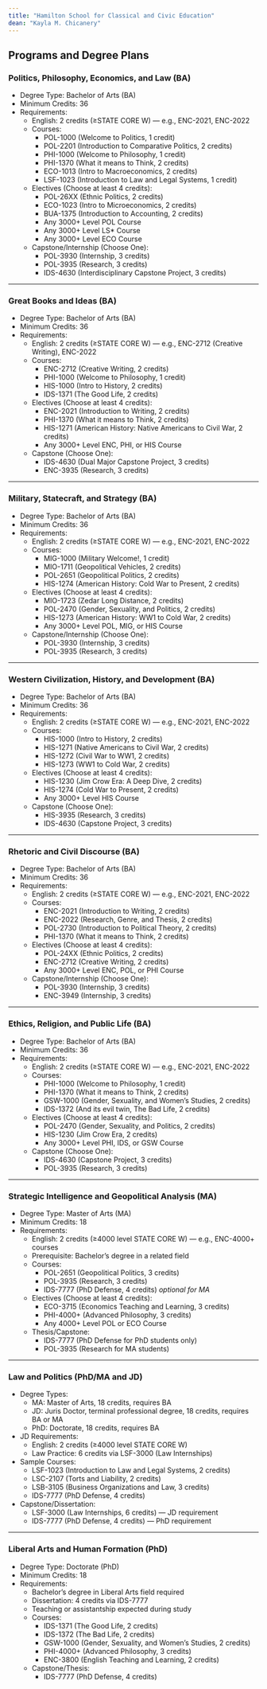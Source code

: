 ```yaml
---
title: "Hamilton School for Classical and Civic Education"
dean: "Kayla M. Chicanery"
---
```


## Programs and Degree Plans

### Politics, Philosophy, Economics, and Law (BA)
- Degree Type: Bachelor of Arts (BA)  
- Minimum Credits: 36  
- Requirements:
  - English: 2 credits (≥STATE CORE W) — e.g., ENC-2021, ENC-2022  
  - Courses:
    - POL-1000 (Welcome to Politics, 1 credit)
    - POL-2201 (Introduction to Comparative Politics, 2 credits)
    - PHI-1000 (Welcome to Philosophy, 1 credit)
    - PHI-1370 (What it means to Think, 2 credits)
    - ECO-1013 (Intro to Macroeconomics, 2 credits)
    - LSF-1023 (Introduction to Law and Legal Systems, 1 credit)
  - Electives (Choose at least 4 credits):
    - POL-26XX (Ethnic Politics, 2 credits)
    - ECO-1023 (Intro to Microeconomics, 2 credits)
    - BUA-1375 (Introduction to Accounting, 2 credits)
    - Any 3000+ Level POL Course
    - Any 3000+ Level LS* Course
    - Any 3000+ Level ECO Course
  - Capstone/Internship (Choose One):
    - POL-3930 (Internship, 3 credits)
    - POL-3935 (Research, 3 credits)
    - IDS-4630 (Interdisciplinary Capstone Project, 3 credits)

---

### Great Books and Ideas (BA)
- Degree Type: Bachelor of Arts (BA)  
- Minimum Credits: 36  
- Requirements:
  - English: 2 credits (≥STATE CORE W) — e.g., ENC-2712 (Creative Writing), ENC-2022  
  - Courses:
    - ENC-2712 (Creative Writing, 2 credits)
    - PHI-1000 (Welcome to Philosophy, 1 credit)
    - HIS-1000 (Intro to History, 2 credits)
    - IDS-1371 (The Good Life, 2 credits)
  - Electives (Choose at least 4 credits):
    - ENC-2021 (Introduction to Writing, 2 credits)
    - PHI-1370 (What it means to Think, 2 credits)
    - HIS-1271 (American History: Native Americans to Civil War, 2 credits)
    - Any 3000+ Level ENC, PHI, or HIS Course
  - Capstone (Choose One):
    - IDS-4630 (Dual Major Capstone Project, 3 credits)
    - ENC-3935 (Research, 3 credits)

---

### Military, Statecraft, and Strategy (BA)
- Degree Type: Bachelor of Arts (BA)  
- Minimum Credits: 36  
- Requirements:
  - English: 2 credits (≥STATE CORE W) — e.g., ENC-2021, ENC-2022  
  - Courses:
    - MIG-1000 (Military Welcome!, 1 credit)
    - MIO-1711 (Geopolitical Vehicles, 2 credits)
    - POL-2651 (Geopolitical Politics, 2 credits)
    - HIS-1274 (American History: Cold War to Present, 2 credits)
  - Electives (Choose at least 4 credits):
    - MIO-1723 (Zedar Long Distance, 2 credits)
    - POL-2470 (Gender, Sexuality, and Politics, 2 credits)
    - HIS-1273 (American History: WW1 to Cold War, 2 credits)
    - Any 3000+ Level POL, MIG, or HIS Course
  - Capstone/Internship (Choose One):
    - POL-3930 (Internship, 3 credits)
    - POL-3935 (Research, 3 credits)

---

### Western Civilization, History, and Development (BA)
- Degree Type: Bachelor of Arts (BA)  
- Minimum Credits: 36  
- Requirements:
  - English: 2 credits (≥STATE CORE W) — e.g., ENC-2021, ENC-2022  
  - Courses:
    - HIS-1000 (Intro to History, 2 credits)
    - HIS-1271 (Native Americans to Civil War, 2 credits)
    - HIS-1272 (Civil War to WW1, 2 credits)
    - HIS-1273 (WW1 to Cold War, 2 credits)
  - Electives (Choose at least 4 credits):
    - HIS-1230 (Jim Crow Era: A Deep Dive, 2 credits)
    - HIS-1274 (Cold War to Present, 2 credits)
    - Any 3000+ Level HIS Course
  - Capstone (Choose One):
    - HIS-3935 (Research, 3 credits)
    - IDS-4630 (Capstone Project, 3 credits)

---

### Rhetoric and Civil Discourse (BA)
- Degree Type: Bachelor of Arts (BA)  
- Minimum Credits: 36  
- Requirements:
  - English: 2 credits (≥STATE CORE W) — e.g., ENC-2021, ENC-2022  
  - Courses:
    - ENC-2021 (Introduction to Writing, 2 credits)
    - ENC-2022 (Research, Genre, and Thesis, 2 credits)
    - POL-2730 (Introduction to Political Theory, 2 credits)
    - PHI-1370 (What it means to Think, 2 credits)
  - Electives (Choose at least 4 credits):
    - POL-24XX (Ethnic Politics, 2 credits)
    - ENC-2712 (Creative Writing, 2 credits)
    - Any 3000+ Level ENC, POL, or PHI Course
  - Capstone/Internship (Choose One):
    - POL-3930 (Internship, 3 credits)
    - ENC-3949 (Internship, 3 credits)

---

### Ethics, Religion, and Public Life (BA)
- Degree Type: Bachelor of Arts (BA)  
- Minimum Credits: 36  
- Requirements:
  - English: 2 credits (≥STATE CORE W) — e.g., ENC-2021, ENC-2022  
  - Courses:
    - PHI-1000 (Welcome to Philosophy, 1 credit)
    - PHI-1370 (What it means to Think, 2 credits)
    - GSW-1000 (Gender, Sexuality, and Women’s Studies, 2 credits)
    - IDS-1372 (And its evil twin, The Bad Life, 2 credits)
  - Electives (Choose at least 4 credits):
    - POL-2470 (Gender, Sexuality, and Politics, 2 credits)
    - HIS-1230 (Jim Crow Era, 2 credits)
    - Any 3000+ Level PHI, IDS, or GSW Course
  - Capstone (Choose One):
    - IDS-4630 (Capstone Project, 3 credits)
    - POL-3935 (Research, 3 credits)

---

### Strategic Intelligence and Geopolitical Analysis (MA)
- Degree Type: Master of Arts (MA)  
- Minimum Credits: 18  
- Requirements:
  - English: 2 credits (≥4000 level STATE CORE W) — e.g., ENC-4000+ courses  
  - Prerequisite: Bachelor’s degree in a related field  
  - Courses:
    - POL-2651 (Geopolitical Politics, 3 credits)
    - POL-3935 (Research, 3 credits)
    - IDS-7777 (PhD Defense, 4 credits) *optional for MA*
  - Electives (Choose at least 4 credits):
    - ECO-3715 (Economics Teaching and Learning, 3 credits)
    - PHI-4000+ (Advanced Philosophy, 3 credits)
    - Any 4000+ Level POL or ECO Course
  - Thesis/Capstone:
    - IDS-7777 (PhD Defense for PhD students only)
    - POL-3935 (Research for MA students)

---

### Law and Politics (PhD/MA and JD)
- Degree Types:
  - MA: Master of Arts, 18 credits, requires BA  
  - JD: Juris Doctor, terminal professional degree, 18 credits, requires BA or MA  
  - PhD: Doctorate, 18 credits, requires BA  
- JD Requirements:
  - English: 2 credits (≥4000 level STATE CORE W)  
  - Law Practice: 6 credits via LSF-3000 (Law Internships)  
- Sample Courses:
  - LSF-1023 (Introduction to Law and Legal Systems, 2 credits)
  - LSC-2107 (Torts and Liability, 2 credits)
  - LSB-3105 (Business Organizations and Law, 3 credits)
  - IDS-7777 (PhD Defense, 4 credits)
- Capstone/Dissertation:
  - LSF-3000 (Law Internships, 6 credits) — JD requirement
  - IDS-7777 (PhD Defense, 4 credits) — PhD requirement

---

### Liberal Arts and Human Formation (PhD)
- Degree Type: Doctorate (PhD)  
- Minimum Credits: 18  
- Requirements:
  - Bachelor’s degree in Liberal Arts field required  
  - Dissertation: 4 credits via IDS-7777  
  - Teaching or assistantship expected during study  
  - Courses:
    - IDS-1371 (The Good Life, 2 credits)
    - IDS-1372 (The Bad Life, 2 credits)
    - GSW-1000 (Gender, Sexuality, and Women’s Studies, 2 credits)
    - PHI-4000+ (Advanced Philosophy, 3 credits)
    - ENC-3800 (English Teaching and Learning, 2 credits)
  - Capstone/Thesis:
    - IDS-7777 (PhD Defense, 4 credits)
